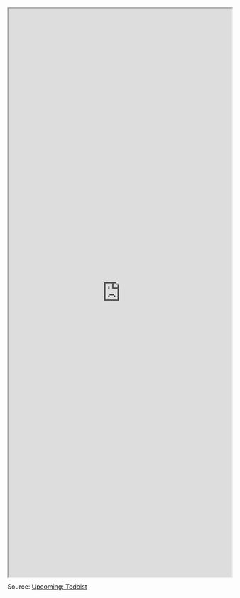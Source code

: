 <div style="display: block; position: relative; width: 100%; height: 1000px; --aspect-ratio:9/16; padding-bottom: calc(var(--aspect-ratio) * 100%);"><iframe src="https://todoist.com/app/upcoming" allow="fullscreen" style="position: absolute; top: 0px; left: 0px; height: 100%; width: 100%;"></iframe></div>

Source: [Upcoming: Todoist](https://todoist.com/app/upcoming)
